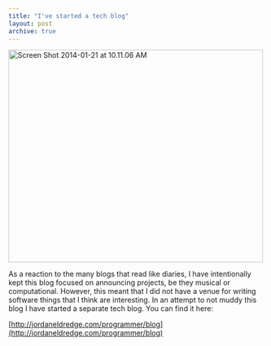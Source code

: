 ```yaml
---
title: "I've started a tech blog"
layout: post
archive: true
---
```


<img class="aligncenter size-large wp-image-1554" alt="Screen Shot 2014-01-21 at 10.11.06 AM" src="http://jordaneldredge.com/uploads/2014/01/Screen-Shot-2014-01-21-at-10.11.06-AM-500x418.png" width="500" height="418" />

As a reaction to the many blogs that read like diaries, I have intentionally kept this blog focused on announcing projects, be they musical or computational. However, this meant that I did not have a venue for writing software things that I think are interesting. In an attempt to not muddy this blog I have started a separate tech blog. You can find it here:

[http://jordaneldredge.com/programmer/blog](http://jordaneldredge.com/programmer/blog)
